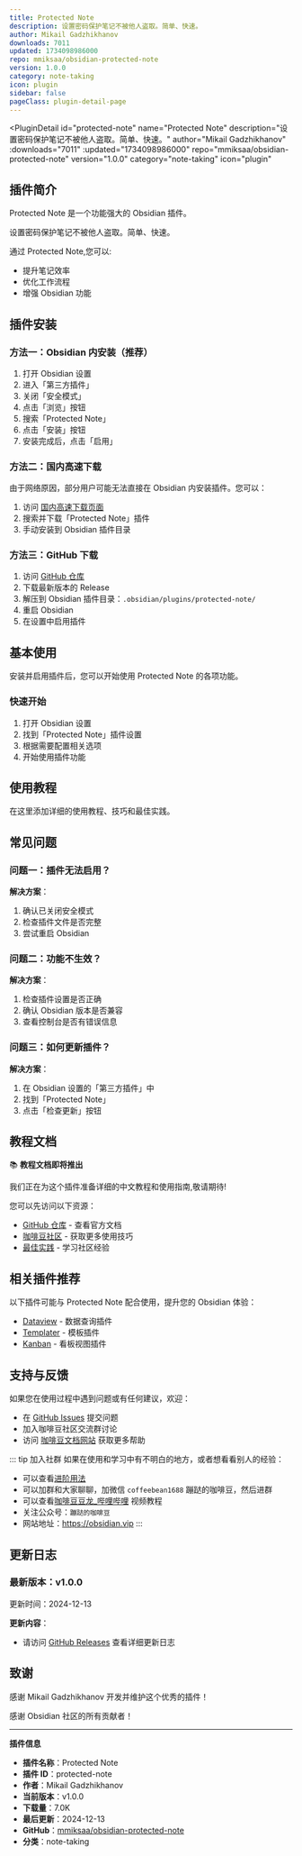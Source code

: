 ```yaml
---
title: Protected Note
description: 设置密码保护笔记不被他人盗取。简单、快速。
author: Mikail Gadzhikhanov
downloads: 7011
updated: 1734098986000
repo: mmiksaa/obsidian-protected-note
version: 1.0.0
category: note-taking
icon: plugin
sidebar: false
pageClass: plugin-detail-page
---
```


<PluginDetail
  id="protected-note"
  name="Protected Note"
  description="设置密码保护笔记不被他人盗取。简单、快速。"
  author="Mikail Gadzhikhanov"
  :downloads="7011"
  :updated="1734098986000"
  repo="mmiksaa/obsidian-protected-note"
  version="1.0.0"
  category="note-taking"
  icon="plugin"
>

<!-- AUTO_GENERATED_START -->
## 插件简介

Protected Note 是一个功能强大的 Obsidian 插件。

设置密码保护笔记不被他人盗取。简单、快速。

通过 Protected Note,您可以:

- 提升笔记效率
- 优化工作流程
- 增强 Obsidian 功能

<!-- AUTO_GENERATED_END -->

<!-- AUTO_GENERATED_START -->
## 插件安装

### 方法一：Obsidian 内安装（推荐）

1. 打开 Obsidian 设置
2. 进入「第三方插件」
3. 关闭「安全模式」
4. 点击「浏览」按钮
5. 搜索「Protected Note」
6. 点击「安装」按钮
7. 安装完成后，点击「启用」

### 方法二：国内高速下载

由于网络原因，部分用户可能无法直接在 Obsidian 内安装插件。您可以：

1. 访问 [国内高速下载页面](/zh/documentation/obsidian-plugins-download.html)
2. 搜索并下载「Protected Note」插件
3. 手动安装到 Obsidian 插件目录

### 方法三：GitHub 下载

1. 访问 [GitHub 仓库](https://github.com/mmiksaa/obsidian-protected-note)
2. 下载最新版本的 Release
3. 解压到 Obsidian 插件目录：`.obsidian/plugins/protected-note/`
4. 重启 Obsidian
5. 在设置中启用插件

## 基本使用

安装并启用插件后，您可以开始使用 Protected Note 的各项功能。

### 快速开始

1. 打开 Obsidian 设置
2. 找到「Protected Note」插件设置
3. 根据需要配置相关选项
4. 开始使用插件功能

<!-- AUTO_GENERATED_END -->

<!-- CUSTOM_CONTENT_START:tutorial -->
## 使用教程

在这里添加详细的使用教程、技巧和最佳实践。

<!-- CUSTOM_CONTENT_END:tutorial -->

<!-- SHARED_CONTENT_START -->
## 常见问题

### 问题一：插件无法启用？

**解决方案**：
1. 确认已关闭安全模式
2. 检查插件文件是否完整
3. 尝试重启 Obsidian

### 问题二：功能不生效？

**解决方案**：
1. 检查插件设置是否正确
2. 确认 Obsidian 版本是否兼容
3. 查看控制台是否有错误信息

### 问题三：如何更新插件？

**解决方案**：
1. 在 Obsidian 设置的「第三方插件」中
2. 找到「Protected Note」
3. 点击「检查更新」按钮

## 教程文档

📚 **教程文档即将推出**

我们正在为这个插件准备详细的中文教程和使用指南,敬请期待!

您可以先访问以下资源：
- [GitHub 仓库](https://github.com/mmiksaa/obsidian-protected-note) - 查看官方文档
- [咖啡豆社区](/zh/bases/) - 获取更多使用技巧
- [最佳实践](/zh/best-practices/) - 学习社区经验

## 相关插件推荐

以下插件可能与 Protected Note 配合使用，提升您的 Obsidian 体验：

- [Dataview](/zh/plugins/dataview.html) - 数据查询插件
- [Templater](/zh/plugins/templater-obsidian.html) - 模板插件
- [Kanban](/zh/plugins/obsidian-kanban.html) - 看板视图插件

## 支持与反馈

如果您在使用过程中遇到问题或有任何建议，欢迎：

- 在 [GitHub Issues](https://github.com/mmiksaa/obsidian-protected-note/issues) 提交问题
- 加入咖啡豆社区交流群讨论
- 访问 [咖啡豆文档网站](https://obsidian.vip) 获取更多帮助

::: tip 加入社群
如果在使用和学习中有不明白的地方，或者想看看别人的经验：
- 可以查看[进阶用法](/zh/advanced)
- 可以加群和大家聊聊，加微信 `coffeebean1688` 蹦跶的咖啡豆，然后进群
- 可以查看[咖啡豆豆龙_哔哩哔哩](https://space.bilibili.com/618777356) 视频教程
- 关注公众号：`蹦跶的咖啡豆`
- 网站地址：https://obsidian.vip
:::
<!-- SHARED_CONTENT_END -->

<!-- AUTO_GENERATED_START -->
## 更新日志

### 最新版本：v1.0.0

更新时间：2024-12-13

**更新内容**：
- 请访问 [GitHub Releases](https://github.com/mmiksaa/obsidian-protected-note/releases) 查看详细更新日志

## 致谢

感谢 Mikail Gadzhikhanov 开发并维护这个优秀的插件！

感谢 Obsidian 社区的所有贡献者！

---

**插件信息**
- **插件名称**：Protected Note
- **插件 ID**：protected-note
- **作者**：Mikail Gadzhikhanov
- **当前版本**：v1.0.0
- **下载量**：7.0K
- **最后更新**：2024-12-13
- **GitHub**：[mmiksaa/obsidian-protected-note](https://github.com/mmiksaa/obsidian-protected-note)
- **分类**：note-taking
<!-- AUTO_GENERATED_END -->

</PluginDetail>


